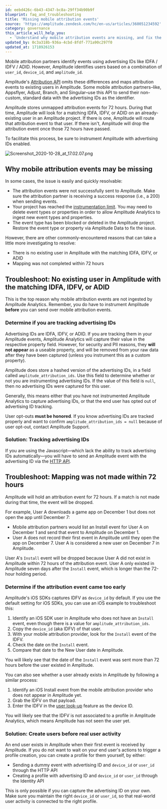 ```yaml
---
id: eebd426c-6b43-4347-bc8a-29ff34b90b9f
blueprint: faq_and_troubleshooting
title: 'Missing mobile attribution events'
source: 'https://amplitude.zendesk.com/hc/en-us/articles/360051234592'
category: governance
this_article_will_help_you:
  - 'Understand why mobile attribution events are missing, and fix the issue'
updated_by: 0c3a318b-936a-4cbd-8fdf-771a90c297f0
updated_at: 1718926153
---
```

Mobile attribution partners identify events using advertising IDs like IDFA / IDFV / ADID. However, Amplitude identifies users based on a combination of `user_id`, `device_id`, and `amplitude_id`. 

Amplitude's [Attribution API](/docs/apis/analytics/attribution) omits these differences and maps attribution events to existing users in Amplitude. Some mobile attribution partners–like, Appsflyer, Adjust, Branch, and Singular–use this API to send their non-custom, standard data with the advertising IDs as the identifier.

Amplitude stores unmapped attribution events for 72 hours. During that time, Amplitude will look for a matching IDFA, IDFV, or ADID on an already-existing user in an Amplitude project. If there is one, Amplitude will route that attribution event to that user. If there isn't, Amplitude will drop the attribution event once those 72 hours have passed.

To facilitate this process, be sure to instrument Amplitude with advertising IDs enabled. 

![Screenshot_2020-10-28_at_17.02.07.png](/docs/output/img/faq/screenshot-2020-10-28-at-17-02-07-png.png)

## Why mobile attribution events may be missing

In some cases, the issue is easily and quickly resolvable:

* The attribution events were not successfully sent to Amplitude. Make sure the attribution partner is receiving a success response (i.e., a 200) when sending events.
* Your project has reached the [instrumentation limit](/docs/faq/limits). You may need to delete event types or properties in order to allow Amplitude Analytics to ingest new event types and properties.
* The event type has been blocked or deleted in the Amplitude project. Restore the event type or property via Amplitude Data to fix the issue.

However, there are other commonly-encountered reasons that can take a little more investigating to resolve:

* There is no existing user in Amplitude with the matching IDFA, IDFV, or ADID
* Mapping was not completed within 72 hours

## Troubleshoot: No existing user in Amplitude with the matching IDFA, IDFV, or ADID

This is the top reason why mobile attribution events are not ingested by Amplitude Analytics. Remember, you do have to instrument Amplitude **before** you can send over mobile attribution events. 

### Determine if you are tracking advertising IDs

Advertising IDs are IDFA, IDFV, or ADID. If you are tracking them in your Amplitude events, Amplitude Analytics will capture their value in the respective property field. However, for security and PII reasons, they **will not appear** as a useable property, and will be removed from your raw data after they have been captured (unless you instrument this as a custom property). 

Amplitude does store a hashed version of the advertising IDs, in a field called `amplitude_attribution_ids`. Use this field to determine whether or not you are instrumenting advertising IDs. If the value of this field is `null`, then no advertising IDs were captured for this user.

Generally, this means either that you have not instrumented Amplitude Analytics to capture advertising IDs, or that the end user has opted out of advertising ID tracking.

User opt-outs **must be honored**. If you know advertising IDs are tracked properly and want to confirm `amplitude_attribution_ids = null`  because of user opt-out, contact Amplitude Support.

### Solution: Tracking advertising IDs

If you are using the Javascript—which lack the ability to track advertising IDs automatically—you will have to send an Amplitude event with the advertising ID via the [HTTP API](/docs/cdp/sources/instrument-track-unique-users).

## Troubleshoot: Mapping was not made within 72 hours

Amplitude will hold an attribution event for 72 hours. If a match is not made during that time, the event will be dropped.

For example, User A downloads a game app on December 1 but does not open the app until December 7:

* Mobile attribution partners would list an Install event for User A on December 1 and send that event to Amplitude on December 1.
* User A does not record their first event in Amplitude until they open the app on December 7. User A is considered a new user on December 7 in Amplitude.

User A's `Install` event will be dropped because User A did not exist in Amplitude within 72 hours of the attribution event. User A only existed in Amplitude seven days after the `Install` event, which is longer than the 72-hour holding period. 

### Determine if the attribution event came too early

Amplitude's iOS SDKs captures IDFV as `device_id` by default. If you use the default setting for iOS SDKs, you can use an iOS example to troubleshoot this:

1. Identify an iOS SDK user in Amplitude who does not have an `Install` event, even though there is a value for `amplitude_attribution_ids`.
2. Copy the `device_id` (aka IDFV) of that user.
3. With your mobile attribution provider, look for the `Install` event of the IDFV.
4. Check the date on the `Install` event.
5. Compare that date to the New User date in Amplitude.

You will likely see that the date of the `Install` event was sent more than 72 hours before the user existed in Amplitude. 

You can also see whether a user already exists in Amplitude by following a similar process:

1. Identify an iOS Install event from the mobile attribution provider who does not appear in Amplitude yet.
2. Grab the IDFV on that payload.
3. Enter the IDFV in the [user look-up](/docs/analytics/user-data-lookup) feature as the device ID.

You will likely see that the IDFV is not associated to a profile in Amplitude Analytics, which means Amplitude has not seen the user yet. 

### Solution: Create users before real user activity

An end user exists in Amplitude when their first event is received by Amplitude. If you do not want to wait on your end user's actions to trigger a profile creation, you can create a profile for them yourself, by either:

* Sending a dummy event with advertising ID and `device_id` or `user_id` through the HTTP API
* Creating a profile with advertising ID and `device_id` or `user_id` through the Identity API

This is only possible if you can capture the advertising ID on your own. Make sure you maintain the right `device_id` or `user_id`, so that real-world user activity is connected to the right profile.